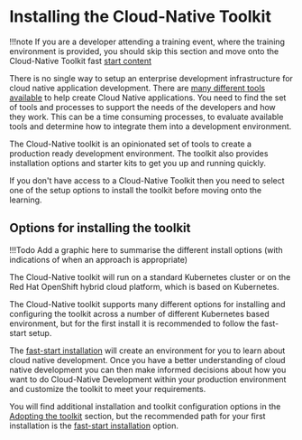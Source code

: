 # Installing the Cloud-Native Toolkit

!!!note
    If you are a developer attending a training event, where the training environment is provided, you should skip this section and move onto the Cloud-Native Toolkit fast [start content](../learning/fast-start.md)

There is no single way to setup an enterprise development infrastructure for cloud native application development.  There are [many different tools available](https://www.cncf.io/projects/) to help create Cloud Native applications.  You need to find the set of tools and processes to support the needs of the developers and how they work.  This can be a time consuming processes, to evaluate available tools and determine how to integrate them into a development environment.

The Cloud-Native toolkit is an opinionated set of tools to create a production ready development environment.  The toolkit also provides installation options and starter kits to get you up and running quickly.

If you don't have access to a Cloud-Native Toolkit then you need to select one of the setup options to install the toolkit before moving onto the learning.

## Options for installing the toolkit

!!!Todo
    Add a graphic here to summarise the different install options (with indications of when an approach is appropriate)

The Cloud-Native toolkit will run on a standard Kubernetes cluster or on the Red Hat OpenShift hybrid cloud platform, which is based on Kubernetes.

The Cloud-Native toolkit supports many different options for installing and configuring the toolkit across a number of different Kubernetes based environment, but for the first install it is recommended to follow the fast-start setup.  

The [fast-start installation](fast-start.md) will create an environment for you to learn about cloud native development.  Once you have a better understanding of cloud native development you can then make informed decisions about how you want to do Cloud-Native Development within your production environment and customize the toolkit to meet your requirements.

You will find additional installation and toolkit configuration options in the [Adopting the toolkit](../adopting/setup/installing.md) section, but the recommended path for your first installation is the [fast-start installation](fast-start.md) option.
